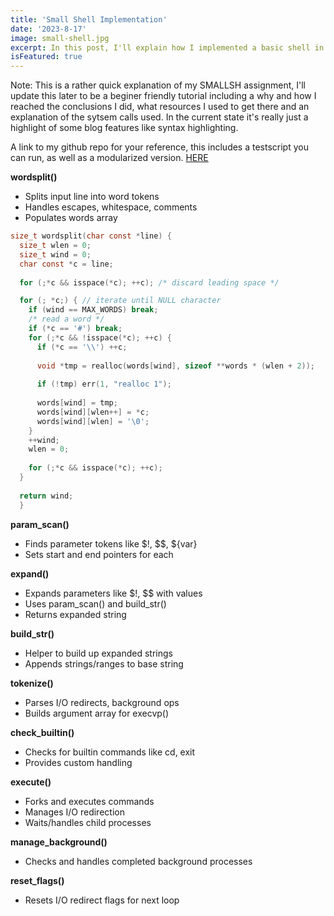 ```yaml
---
title: 'Small Shell Implementation'
date: '2023-8-17'
image: small-shell.jpg
excerpt: In this post, I'll explain how I implemented a basic shell in C for a class assignment. The goal was to build a simple shell with basic features like handling multiple commands, I/O redirection, environment variable expansion, and managing foreground and background processes. 
isFeatured: true
---
```



Note: This is a rather quick explanation of my SMALLSH assignment, I'll update this later to be a beginer friendly tutorial including a why and how I reached the conclusions I did, what resources I used to get there and an explanation of the sytsem calls used. In the current state it's really just a highlight of some blog features like syntax highlighting.


A link to my github repo for your reference, this includes a testscript you can run, as well as a modularized version. [HERE](https://github.com/Isaac-Best/smallsh/tree/main)


**wordsplit()**

- Splits input line into word tokens
- Handles escapes, whitespace, comments
- Populates words array
```c
size_t wordsplit(char const *line) {
  size_t wlen = 0;
  size_t wind = 0;
  char const *c = line;
  
  for (;*c && isspace(*c); ++c); /* discard leading space */

  for (; *c;) { // iterate until NULL character 
    if (wind == MAX_WORDS) break;
    /* read a word */
    if (*c == '#') break;
    for (;*c && !isspace(*c); ++c) {
      if (*c == '\\') ++c;
      
      void *tmp = realloc(words[wind], sizeof **words * (wlen + 2));
      
      if (!tmp) err(1, "realloc 1");
      
      words[wind] = tmp;
      words[wind][wlen++] = *c; 
      words[wind][wlen] = '\0';
    }
    ++wind;
    wlen = 0;
    
    for (;*c && isspace(*c); ++c);
  }
  
  return wind;
  }
```

**param_scan()**

- Finds parameter tokens like $!, $$, ${var}
- Sets start and end pointers for each

**expand()**

- Expands parameters like $!, $$ with values
- Uses param_scan() and build_str()
- Returns expanded string

**build_str()** 

- Helper to build up expanded strings
- Appends strings/ranges to base string

**tokenize()**

- Parses I/O redirects, background ops  
- Builds argument array for execvp()

**check_builtin()**

- Checks for builtin commands like cd, exit
- Provides custom handling

**execute()**

- Forks and executes commands
- Manages I/O redirection
- Waits/handles child processes

**manage_background()**

- Checks and handles completed background processes

**reset_flags()**

- Resets I/O redirect flags for next loop



